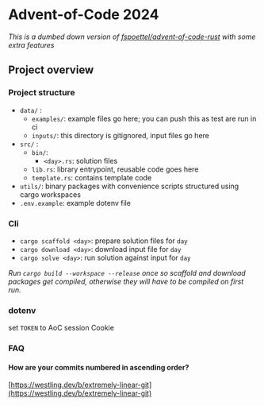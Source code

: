 # Advent-of-Code 2024
*This is a dumbed down version of [fspoettel/advent-of-code-rust](https://github.com/fspoettel/advent-of-code-rust) with some extra features*

## Project overview

### Project structure
- `data/` :
    - `examples/`: example files go here; you can push this as test are run in ci
    - `inputs/`: this directory is gitignored, input files go here
- `src/` :
    - `bin/`:
        - `<day>.rs`: solution files 
    - `lib.rs`: library entrypoint, reusable code goes here
    - `template.rs`: contains template code
- `utils/`: binary packages with convenience scripts structured using cargo workspaces
- `.env.example`: example dotenv file

### Cli
- `cargo scaffold <day>`: prepare solution files for `day`
- `cargo download <day>`: download input file for `day`
- `cargo solve <day>`: run solution against input for `day`

*Run `cargo build --workspace --release` once so scaffold and download packages get compiled, otherwise they will have to be compiled on first run.*

### dotenv

set `TOKEN` to AoC session Cookie

### FAQ

#### How are your commits numbered in ascending order?
[https://westling.dev/b/extremely-linear-git](https://westling.dev/b/extremely-linear-git)
